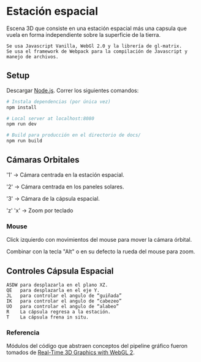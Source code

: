 # Estación espacial

Escena 3D que consiste en una estación espacial más una capsula que vuela en
forma independiente sobre la superficie de la tierra.
    
    Se usa Javascript Vanilla, WebGl 2.0 y la librería de gl-matrix.
    Se usa el framework de Webpack para la compilación de Javascript y manejo de archivos.

## Setup
Descargar [Node.js](https://nodejs.org/en/download/).
Correr los siguientes comandos:

``` bash
# Instala dependencias (por única vez)
npm install

# Local server at localhost:8080
npm run dev

# Build para producción en el directorio de docs/
npm run build
```

## Cámaras Orbitales
'1' -> Cámara centrada en la estación espacial.

'2' -> Cámara centrada en los paneles solares.

'3' -> Cámara de la cápsula espacial.

'z' 'x' -> Zoom por teclado

### Mouse
Click izquierdo con movimientos del mouse para mover la cámara órbital.

Combinar con la tecla "Alt" o en su defecto la rueda del mouse para zoom.

## Controles Cápsula Espacial

    ASDW para desplazarla en el plano XZ.
    QE   para desplazarla en el eje Y.
    JL   para controlar el angulo de “guiñada”
    IK   para controlar el angulo de “cabezeo”
    UO   para controlar el angulo de “alabeo”
    R    La cápsula regresa a la estación.
    T    La cápsula frena in situ.


### Referencia
Módulos del código que abstraen conceptos del pipeline gráfico fueron tomados de [Real-Time 3D Graphics with WebGL 2](https://github.com/PacktPublishing/Real-Time-3D-Graphics-with-WebGL-2).

